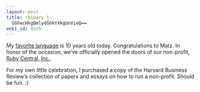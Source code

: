 ```yaml
---
layout: post
title: !binary |-
  SGFwcHkgQmlydGhkYXkgUnVieQ==
enki_id: 4525
---
```


My <a href="http://www.ruby-lang.org">favorite language</a> is 10 years
old today. Congratulations to Matz. In honor of the occasion, we’ve
officially opened the doors of our non-profit,
<a href="http://www.rubycentral.org">Ruby Central, Inc.</a>.

<P>
For my own little celebration, I purchased a copy of the Harvard
Business Review’s collection of papers and essays on how to run a
non-profit. Should be fun. :)

